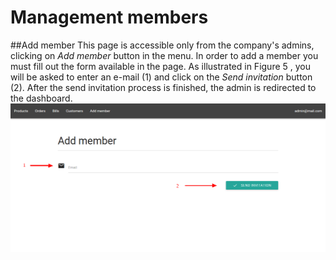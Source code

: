 # Management members
##Add member
This page is accessible only from the company's admins, clicking on *Add member* button in the menu.
In order to add a member you must fill out the form available in the page. As illustrated in Figure 5 , you will be asked to enter an e-mail (1) and click on the *Send invitation* button (2). After the send invitation process is finished, the admin is redirected to the dashboard.
![](../img/addMember.png)
